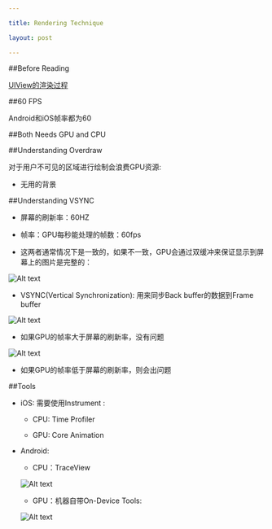 ```yaml
---

title: Rendering Technique

layout: post

---
```



##Before Reading

[UIView的渲染过程](http://akadealloc.github.io/blog/2012/10/22/UIView-Rendering.html)

##60 FPS

Android和iOS帧率都为60

##Both Needs GPU and CPU


##Understanding Overdraw

对于用户不可见的区域进行绘制会浪费GPU资源:

- 无用的背景

##Understanding VSYNC 

- 屏幕的刷新率：60HZ

- 帧率：GPU每秒能处理的帧数：60fps

- 这两者通常情况下是一致的，如果不一致，GPU会通过双缓冲来保证显示到屏幕上的图片是完整的：

![Alt text](/blog/assets/images/2015/01/double_buffer.png)

- VSYNC(Vertical Synchronization):  用来同步Back buffer的数据到Frame buffer

![Alt text](/blog/assets/images/2015/01/vsync.png)

- 如果GPU的帧率大于屏幕的刷新率，没有问题 

![Alt text](/blog/assets/images/2015/01/vsync01.png)

- 如果GPU的帧率低于屏幕的刷新率，则会出问题




##Tools

- iOS: 需要使用Instrument : 

	- CPU: Time Profiler
		
	- GPU: Core Animation 
	
- Android:

	- CPU：TraceView
	
	![Alt text](/blog/assets/images/2015/01/tools2.png)
	
	- GPU：机器自带On-Device Tools:
	
	![Alt text](/blog/assets/images/2015/01/tools1.png)
	
